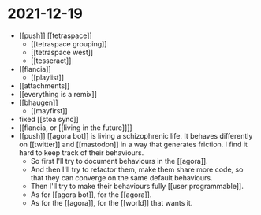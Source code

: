 # 2021-12-19

- [[push]] [[tetraspace]]
  - [[tetraspace grouping]]
  - [[tetraspace west]]
  - [[tesseract]]
- [[flancia]]
  - [[playlist]]
- [[attachments]]
- [[everything is a remix]]
- [[bhaugen]]
  - [[mayfirst]]
- fixed [[stoa sync]]
- [[flancia, or [[living in the future]]]]
- [[push]] [[agora bot]] is living a schizophrenic life. It behaves differently on [[twitter]] and [[mastodon]] in a way that generates friction. I find it hard to keep track of their behaviours.
  - So first I'll try to document behaviours in the [[agora]].
  - And then I'll try to refactor them, make them share more code, so that they can converge on the same default behaviours.
  - Then I'll try to make their behaviours fully [[user programmable]].
  - As for [[agora bot]], for the [[agora]].
  - As for the [[agora]], for the [[world]] that wants it.